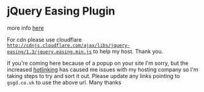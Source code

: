 # jQuery Easing Plugin

more info [here](http://gsgd.co.uk/sandbox/jquery/easing)

For cdn please use cloudflare [`http://cdnjs.cloudflare.com/ajax/libs/jquery-easing/1.3/jquery.easing.min.js`](http://cdnjs.cloudflare.com/ajax/libs/jquery-easing/1.3/jquery.easing.min.js) to help my host. Thank you.

If you're coming here because of a popup on your site I'm sorry, but the increased [hotlinking](http://altlab.com/hotlinking.html) has caused me issues with my hosting company so I'm taking steps to try and sort it out. Please update any links pointing to `gsgd.co.uk` to use the above url. Many thanks
